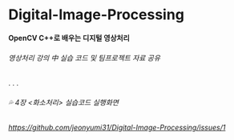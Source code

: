 # Digital-Image-Processing

**OpenCV C++로 배우는 디지털 영상처리**

###### 영상처리 강의 中 실습 코드 및 팀프로젝트 자료 공유

.
.
.

###### :sweat_drops: 4장 <화소처리> 실습코드 실행화면


###### https://github.com/jeonyumi31/Digital-Image-Processing/issues/1


